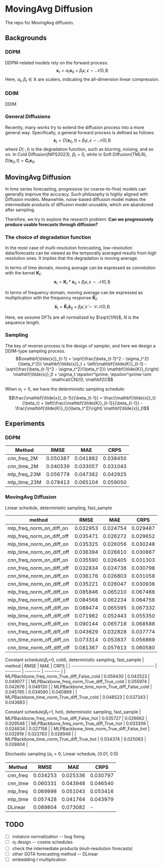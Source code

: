 # MovingAvg Diffusion
The repo for MovingAvg diffusion.

<!-- Authors: Chenxi Wang -->

## Backgrounds
### DDPM
DDPM-related models rely on the forward process:
$$\mathbf{x}_t = \alpha_t \mathbf{x}_0 + \beta_t \epsilon, \epsilon  \sim \mathcal{N}(0, \mathbf{I})$$
Here, $\alpha_t, \beta_t \in \mathbb{R}$ are scalers, indicating the all-dimension linear compression. 

### DDIM
DDIM 

### General Diffusions
Recently, many works try to extend the diffusion process into a more general way. Specifically, a general forward process is defined as follows:
$$\mathbf{x}_t = D(\mathbf{x}_0, t) + \beta_t \epsilon, \epsilon  \sim \mathcal{N}(0, \mathbf{I})$$
where $D(\cdot, t)$ is the degradation function, such as blurring, noising, and so on. In Cold Diffusion(NIPS2023), $\beta_t = 0$, while in Soft Diffusion(TMLR), $D(\mathbf{x}_0, t)= \mathbf{C}_t \mathbf{x}_0$.


## MovingAvg Diffusion
In time series forecasting, progressive (or coarse-to-fine) models can generally improve the accuracy. Such philosophy is highly aligned with Diffusion models. Meanwhile, noise-based diffusion model makes the intermediate products of diffusion model unusable, which are abandoned after sampling.  

Therefore, we try to explore the research problem: **Can we progressively produce usable forecasts through diffusion?**
<!-- In the field of time series forecasting, forecasts at different temporal resolution should follow the hierachical rule. It says that the temporally aggreagated high-resolution forecasts should be align with the low-resolution forecasts.  -->

<!-- In essense, such rule can be satified by moving average with different kernel on the highest-resolution forecasts. However, such naive trick only utilizes the information of the highest resolution data. We try to think  -->

### The choice of degradation function
In the most case of multi-resolution forecasting, low-resolution data/forecasts can be viewed as the temporally averaged results from high resolution ones. It implies that the degradation is moving average.

In terms of time domain, moving average can be expressed as convolution with the kernel $\mathbf{K}_t$:
$$\mathbf{x}_t = \mathbf{K}_t * \mathbf{x}_0 + \beta_t \epsilon, \epsilon  \sim \mathcal{N}(0, \mathbf{I})$$


In terms of frequency domain, moving average can be expressed as multiplication with the frequency response $\mathbf{\tilde{K}}_t$:
$$\mathbf{\tilde{x}}_t = \mathbf{\tilde{K}}_t  \mathbf{\tilde{x}}_0 + \beta_t \tilde{\epsilon}, \tilde{\epsilon}  \sim \mathcal{CN}(0, \mathbf{I})$$

Here, we assume DFTs are all normalized by $\sqrt{1/N}$, $N$ is the sequence length.
### Sampling
The key of reverse process is the design of sampler, and here we design a DDIM-type sampling process.
$$\mathbf{\tilde{x}}_{t-1} = \sqrt{\frac{\beta_{t-1}^2 - \sigma_t^2}{\beta_t^2}} \mathbf{\tilde{x}}_t + \left(\mathbf{\tilde{K}}_{t-1} - \sqrt{\frac{\beta_{t-1}^2 - \sigma_t^2}{\beta_t^2}} \mathbf{\tilde{K}}_t\right) \mathbf{\tilde{x}}_0  + \sigma_t \epsilon^\prime, \epsilon^\prime \sim \mathcal{CN}(0, \mathbf{I})$$

When $\sigma_t = 0$, we have the deterministic sampling schedule:
$$\frac{\mathbf{\tilde{x}}_{t-1}}{\beta_{t-1}} = \frac{\mathbf{\tilde{x}}_t}{\beta_t}  + \left(\frac{\mathbf{\tilde{K}}_{t-1}}{\beta_{t-1}} - \frac{\mathbf{\tilde{K}}_t}{\beta_t^2}\right) \mathbf{\tilde{x}}_0$$

<!-- 
$$\begin{aligned}
    q(\mathbf{\tilde{x}}_{t-1} | \mathbf{\tilde{x}}_t, \mathbf{\tilde{x}}_0) &= a \mathbf{\tilde{x}}_t + b \mathbf{\tilde{x}}_0  + \sigma_t \epsilon^\prime, \epsilon^\prime \sim \mathcal{C}\mathcal{N}(0, \mathbf{I}) \\
    &= a (\mathbf{\tilde{K}}_t \mathbf{\tilde{x}}_0 + \beta_t {\tilde{\epsilon}}) + b \mathbf{\tilde{x}}_0  + \sigma_t \epsilon^\prime \\
    &= (a \mathbf{\tilde{K}}_t + b) \mathbf{\tilde{x}}_0 + a \beta_t {\tilde{\epsilon}}  + \sigma_t \epsilon^\prime \\
    &= (a \mathbf{\tilde{K}}_t + b) \mathbf{\tilde{x}}_0 + \sqrt{a^2 \beta_t^2 + \sigma_t^2} \epsilon^*, \epsilon^* \sim \mathcal{CN}(0, \mathbf{I}) \\
    & = \mathbf{\tilde{K}}_{t-1}  \mathbf{\tilde{x}}_0 + \beta_{t-1} \tilde{\epsilon}
\end{aligned}$$

Therefore, we can design:
$$\begin{cases}
    a \mathbf{\tilde{K}}_t + b = \mathbf{\tilde{K}}_{t-1} \\
\sqrt{a^2 \beta_t^2 + \sigma_t^2} = \beta_{t-1}
\end{cases} \Rightarrow \begin{cases}
    a = \sqrt{(\beta_{t-1}^2 - \sigma_t^2)/{\beta_t^2}} \\
    b = \mathbf{\tilde{K}}_{t-1} - \sqrt{(\beta_{t-1}^2 - \sigma_t^2)/{\beta_t^2}} \mathbf{\tilde{K}}_t
\end{cases}$$ -->


## Experiments

### DDPM

| Method       | RMSE     | MAE      | CRPS     |
| ------------ | -------- | -------- | -------- |
| cnn_freq_2M  | 0.050387 | 0.041882 | 0.038450 |
| cnn_time_2M  | 0.040539 | 0.033057 | 0.031043 |
| mlp_freq_23M | 0.056778 | 0.047382 | 0.042925 |
| mlp_time_23M | 0.078413 | 0.065104 | 0.059050 |



<!-- | mlp_freq_700k (FAIL)       | 0.108959 | 0.089177 | 0.088174 |
| mlp_time_700k (FAIL)       | 0.103443 | 0.085088 | 0.073611 |
| freqlinear_time_60k (FAIL) | 0.107398 | 0.088021 | 0.084010 | -->

### MovingAvg Diffusion

Linear schedule, deterministic sampling, fast_sample

| method                     | RMSE     | MAE      | CRPS     |
| -------------------------- | -------- | -------- | -------- |
| mlp_freq_norm_on_diff_on   | 0.032953 | 0.024754 | 0.029487 |
| mlp_freq_norm_on_diff_off  | 0.035471 | 0.026272 | 0.029652 |
| mlp_time_norm_on_diff_on   | 0.035325 | 0.026056 | 0.030248 |
| mlp_time_norm_on_diff_off  | 0.036394 | 0.026610 | 0.030867 |
| cnn_freq_norm_on_diff_on   | 0.035590 | 0.026405 | 0.031303 |
| cnn_freq_norm_on_diff_off  | 0.032834 | 0.024736 | 0.030798 |
| cnn_time_norm_on_diff_on   | 0.036176 | 0.026803 | 0.031058 |
| cnn_time_norm_on_diff_off  | 0.035221 | 0.026047 | 0.030936 |
| mlp_freq_norm_off_diff_on  | 0.085846 | 0.065210 | 0.067466 |
| mlp_freq_norm_off_diff_off | 0.084568 | 0.062234 | 0.064756 |
| mlp_time_norm_off_diff_on  | 0.089474 | 0.065595 | 0.067332 |
| mlp_time_norm_off_diff_off | 0.071982 | 0.052443 | 0.055350 |
| cnn_freq_norm_off_diff_on  | 0.090144 | 0.065718 | 0.068588 |
| cnn_freq_norm_off_diff_off | 0.043629 | 0.032828 | 0.037774 |
| cnn_time_norm_off_diff_on  | 0.073314 | 0.053837 | 0.056869 |
| cnn_time_norm_off_diff_off | 0.081367 | 0.057613 | 0.060580 |


Constant schedule($\beta_t$=0, cold), deterministic sampling, fast_sample
| method                                     | RMSE     | MAE      | CRPS     |
| ------------------------------------------ | -------- | -------- | -------- |
| MLPBackbone_freq_norm_True_diff_False_cold | 0.056430 | 0.042523 | 0.049077 |
| MLPBackbone_freq_norm_True_diff_True_cold  | 0.055974 | 0.042676 | 0.049130 |
| MLPBackbone_time_norm_True_diff_False_cold | 0.045785 | 0.034590 | 0.040869 |
| MLPBackbone_time_norm_True_diff_True_cold  | 0.048523 | 0.037343 | 0.043683 |

Constant schedule($\beta_t$=1, hot), deterministic sampling, fast_sample
| MLPBackbone_freq_norm_True_diff_False_hot  | 0.035727 | 0.026662 | 0.029548 |
| MLPBackbone_freq_norm_True_diff_True_hot   | 0.033309 | 0.024634 | 0.027158 |
| MLPBackbone_time_norm_True_diff_False_hot  | 0.032919 | 0.023763 | 0.026949 |
| MLPBackbone_time_norm_True_diff_True_hot   | 0.034374 | 0.025083 | 0.028804 |

Stochastic sampling ($\sigma_t > 0$, Linear schedule, [0.01, 0.1])

<!-- 1. small noise level: max = 1e-1 -->

| Method   | RMSE     | MAE      | CRPS     |
| -------- | -------- | -------- | -------- |
| cnn_freq | 0.034253 | 0.025336 | 0.030797 |
| cnn_time | 0.060331 | 0.043948 | 0.046540 |
| mlp_freq | 0.069998 | 0.051043 | 0.053416 |
| mlp_time | 0.057428 | 0.041764 | 0.043979 |
| DLinear  | 0.089804 | 0.073082 | -        |



## TODO
- [ ] instance normalization -- bug fixing
- [ ] $\sigma_t$ design -- cosine schedules
- [ ] check the intermediate products (muli-resolution forecasts)
- [ ] other SOTA forecasting method -- DLinear
- [ ] embedding $t$ multiplication

<!-- - [ ] $\beta_t = \mathbf{\tilde{K}}_t$ -->




